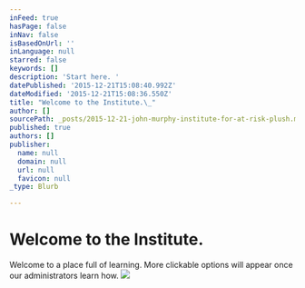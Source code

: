 ```yaml
---
inFeed: true
hasPage: false
inNav: false
isBasedOnUrl: ''
inLanguage: null
starred: false
keywords: []
description: 'Start here. '
datePublished: '2015-12-21T15:08:40.992Z'
dateModified: '2015-12-21T15:08:36.550Z'
title: "Welcome to the Institute.\_"
author: []
sourcePath: _posts/2015-12-21-john-murphy-institute-for-at-risk-plush.md
published: true
authors: []
publisher:
  name: null
  domain: null
  url: null
  favicon: null
_type: Blurb

---
```

# Welcome to the Institute. 

Welcome to a place full of learning. More clickable options will appear once our administrators learn how. ![](https://s3-us-west-2.amazonaws.com/the-grid-img/p/2d4f14809bfff8271d1833e4efe2a51965f52fe7.jpg)